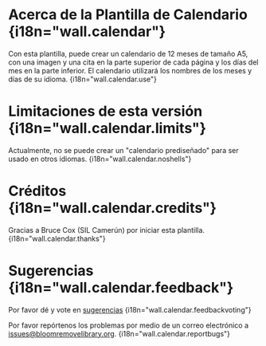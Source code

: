 # Acerca de la Plantilla de Calendario {i18n="wall.calendar"}
Con esta plantilla, puede crear un calendario de 12 meses de tamaño A5, con una imagen y una cita en la parte superior de cada página y los días del mes en la parte inferior. El calendario utilizará los nombres de los meses y días de su idioma. {i18n="wall.calendar.use"}

# Limitaciones de esta versión {i18n="wall.calendar.limits"}
Actualmente, no se puede crear un "calendario prediseñado" para ser usado en otros idiomas. {i18n="wall.calendar.noshells"}

# Créditos {i18n="wall.calendar.credits"}
Gracias a Bruce Cox (SIL Camerún) por iniciar esta plantilla. {i18n="wall.calendar.thanks"}

# Sugerencias {i18n="wall.calendar.feedback"}
Por favor dé y vote en [sugerencias](http://bloomlibrary.org/suggestions) {i18n="wall.calendar.feedbackvoting"}

Por favor repórtenos los problemas por medio de un correo electrónico a [issues@bloomremovelibrary.org](mailto:issues@bloomremovelibrary.org?subject=Wall&nbsp;Calendar&nbsp;Problem). {i18n="wall.calendar.reportbugs"}
